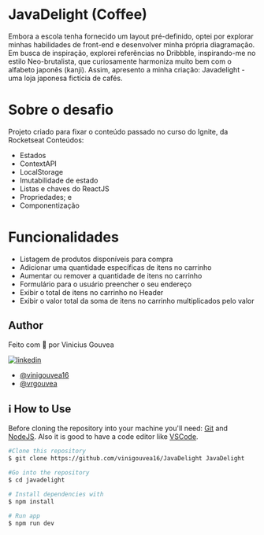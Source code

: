 
# JavaDelight (Coffee)
Embora a escola tenha fornecido um layout pré-definido, optei por explorar minhas habilidades de front-end e desenvolver minha própria diagramação. Em busca de inspiração, explorei referências no Dribbble, inspirando-me no estilo Neo-brutalista, que curiosamente harmoniza muito bem com o alfabeto japonês (kanji). Assim, apresento a minha criação: Javadelight - uma loja japonesa fictícia de cafés.

# Sobre o desafio

Projeto criado para fixar o conteúdo passado no curso do Ignite, da Rocketseat
Conteúdos:
- Estados
- ContextAPI
- LocalStorage 
- Imutabilidade de estado
- Listas e chaves do ReactJS
- Propriedades; e 
- Componentização

# Funcionalidades
- Listagem de produtos disponíveis para compra
- Adicionar uma quantidade específicas de itens no carrinho
- Aumentar ou remover a quantidade de itens no carrinho
- Formulário para o usuário preencher o seu endereço
- Exibir o total de itens no carrinho no Header
- Exibir o valor total da soma de itens no carrinho multiplicados pelo valor

## Author

Feito com 💚 por Vinicius Gouvea

[![linkedin](https://img.shields.io/badge/linkedin-0A66C2?style=for-the-badge&logo=linkedin&logoColor=white)](https://www.linkedin.com/in/vinicius-gouvea-969008289/)
- [@vinigouvea16](https://www.github.com/vinigouvea16)
- [@vrgouvea](mailto:vrgouvea@gmail.com) 


## ℹ️ How to Use

Before cloning the repository into your machine you'll need: [Git](https://git-scm.com) and [NodeJS](https://nodejs.org/en/). Also it is good to have a code editor like [VSCode](https://code.visualstudio.com/).

```bash
#Clone this repository
$ git clone https://github.com/vinigouvea16/JavaDelight JavaDelight

#Go into the repository
$ cd javadelight

# Install dependencies with
$ npm install

# Run app
$ npm run dev
```


